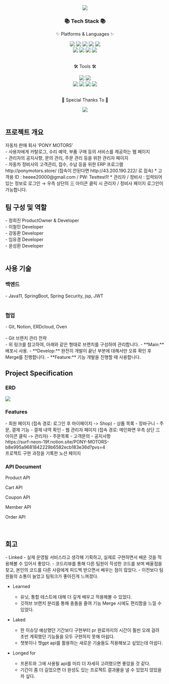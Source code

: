 <div align=center>
	<img src="https://capsule-render.vercel.app/api?type=waving&color=auto&height=200&section=header&text=Pony%20Project!&fontSize=90" />	
</div>
<div align=center>
	<h3>📚 Tech Stack 📚</h3>
	<p>✨ Platforms & Languages ✨</p>
</div>
<div align="center">
	<img src="https://img.shields.io/badge/Java-007396?style=flat&logo=Conda-Forge&logoColor=white" />
	<img src="https://img.shields.io/badge/HTML5-E34F26?style=flat&logo=HTML5&logoColor=white" />
	<img src="https://img.shields.io/badge/CSS3-1572B6?style=flat&logo=CSS3&logoColor=white" />
	<img src="https://img.shields.io/badge/JavaScript-F7DF1E?style=flat&logo=JavaScript&logoColor=white" />
	<img src="https://img.shields.io/badge/jQuery-0769AD?style=flat&logo=jQuery&logoColor=white" />
	<br>
	<img src="https://img.shields.io/badge/Spring%20Boot-6DB33F?style=flat&logo=Spring&logoColor=white" />
	<img src="https://img.shields.io/badge/Bootstrap-7952B3?style=flat&logo=Bootstrap&logoColor=white" />
	<img src="https://img.shields.io/badge/Mybatis-000000?style=flat&logo=Fluentd&logoColor=white" />
	<img src="https://img.shields.io/badge/MySQL-4479A1?style=flat&logo=MySQL&logoColor=white" />
	<br>

</div>
<br>
<div align=center>
	<p>🛠 Tools 🛠</p>
</div>
<div align=center>
	<img src="https://img.shields.io/badge/Eclipse%20IDE-2C2255?style=flat&logo=EclipseIDE&logoColor=white" />
	<img src="https://img.shields.io/badge/Tomcat-F8DC75?style=flat&logo=ApacheTomcat&logoColor=white" />
	<br>
	<img src="https://img.shields.io/badge/AWS-232F3E?style=flat&logo=AmazonAWS&logoColor=white" />
	<img src="https://img.shields.io/badge/GitHub-181717?style=flat&logo=GitHub&logoColor=white" />
	<img src="https://img.shields.io/badge/Docker-2496ED?style=flat&logo=docker&logoColor=white" />
 	<img src="https://img.shields.io/badge/Jenkins-D24939?style=flat&logo=jenkins&logoColor=white" />
	
</div>
<br>
<div align=center>
	<p>🍴 Special Thanks To 🍴</p>
</div>
<div align=center>
	<img src="https://img.shields.io/badge/Burgerking-D62300?style=flat&logo=burgerking&logoColor=white"/>
</div>

<br>

<h2>프로젝트 개요</h2>
자동차 판매 회사 'PONY MOTORS' 
<br>
- 사용자에게 카탈로그, 수리 예약, 부품 구매 등의 서비스를 제공하는 웹 페이지<br>
- 관리자의 공지사항, 문의 관리, 주문 관리 등을 위한 관리자 페이지<br>
- 자동차 정비사의 고객관리, 접수, 수납 등을 위한 ERP 프로그램<br>
	http://ponymotors.store/ (접속이 안된다면 http://43.200.190.222/ 로 접속)
	* 고객용 ID : heeee20000@gmail.com / PW: Testtest1!
	* 관리자 / 정비사 : 입력되어 있는 정보로 로그인
	→ 우측 상단의 三 아이콘 클릭 시 관리자 / 정비사 페이지 로그인이 가능합니다.
 <br>

<h2>팀 구성 및 역할</h2>
- 정희진 ProductOwner & Developer<br>
- 이철민 Developer<br>
- 강동환 Developer<br>
- 임유경 Developer<br>
- 윤성환 Developer<br>
<br>
<h2>사용 기술</h2>
<h3>백엔드</h3>
- Java11, SpringBoot, Spring Security, jsp, JWT<br>
<br>
<h3>협업</h3>
- Git, Notion, ERDcloud, Oven<br>
<br>
- Git 브랜치 관리 전략<br>
- 위 링크를 참고하여, 아래와 같은 형태로 브랜치를 구성하여 관리합니다.
	- **Main:** 배포시 사용.
	- **Develop:** 완전히 개발이 끝난 부분에 대해서만 오류 확인 후 Merge를 진행합니다.
	- **Feature:** 기능 개발을 진행할 때 사용합니다.
 <br>

<h2>Project Specification</h2>
<h3>ERD</h3>
<img src="https://www.notion.so/image/https%3A%2F%2Fs3-us-west-2.amazonaws.com%2Fsecure.notion-static.com%2Fecad804a-65b3-4cba-aba2-0bc80fb62450%2F%25ED%258C%2580%25EC%259A%25A9_%25ED%258F%25AC%25EB%258B%2588ERD.png?table=block&id=aaae0808-990a-4a97-bf70-a3a7475ffe11&spaceId=1f30aba3-05be-4c54-b64b-0923b6897ef3&width=2000&userId=b4d89335-4d47-44d4-8f00-1feb8dad7b62&cache=v2" />
<br>
<h3>Features</h3>
- 회원 페이지 (접속 경로: 로그인 후 마이페이지 -> Shop)
	- 상품 목록 
	- 장바구니
	- 주문, 결제 기능
	- 결제 내역 확인
 - 웹 관리자 페이지 (접속 경로: 메인화면 우측 상단 三 아이콘 클릭 -> 관리자)
 	- 주문목록
  	- 고객문의
   	- 공지사항
<br>
https://surf-neon-19f.notion.site/PONY-MOTORS-b8e995a9681842229b6582ecb183e36d?pvs=4
<br>
프로젝트 구현 과정을 기록한 노션 페이지
<br>

<h3>API Document</h3>
Product API

Cart API

Coupon API

Member API

Order API

<br>
<h2>회고</h2>
- Linked
	- 실제 운영될 서비스라고 생각해 기획하고, 실제로 구현하면서 배운 것을 적용해볼 수 있어서 좋았다.
	- 코드리뷰를 통해 다른 팀원이 작성한 코드를 보며 배울점을 찾고, 본인의 코드를 다른 사람에게 피드백 받으면서 배우는 점이 많았다. 
	- 이전보다 팀원들의 소통이 늘었고 팀워크가 좋아진게 느껴졌다.

- Learned
	- 유닛, 통합 테스트에 대해 더 깊게 배우고 적용해볼 수 있었다.
	- 깃허브 브랜치 분리를 통해 충돌을 줄여 기능 Merge 시에도 편리함을 느낄 수 있었다.

- Laked
	- 한 이슈당 예상했던 기간보다 구현부터 pr 완료까지의 시간이 훨씬 오래 걸려 초반 계획했던 기능들을 모두 구현하지 못해 아쉽다.
	- 챗봇이나 챗gpt api를 활용하는 새로운 기술들도 적용해보고 싶었는데 아쉽다.

- Longed for
	- 프론트와 그에 사용될 api를 미리 더 자세히 고려했으면 좋았을 것 같다.
	- 기간이 좀 더 길었으면 더 완성도 있는 프로젝트 결과물을 낼 수 있었지 않았을까 싶다.


